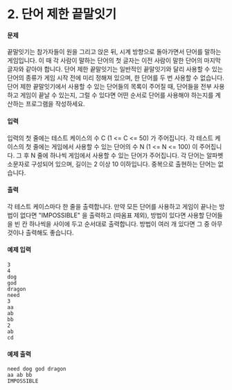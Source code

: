 # 2. 단어 제한 끝말잇기

#### 문제

끝말잇기는 참가자들이 원을 그리고 앉은 뒤, 시계 방향으로 돌아가면서 단어를 말하는 게임입니다. 이 때 각 사람이 말하는 단어의 첫 글자는 이전 사람이 말한 단어의 마지막 글자와 같아야 합니다. 단어 제한 끝말잇기는 일반적인 끝말잇기와 달리 사용할 수 있는 단어의 종류가 게임 시작 전에 미리 정해져 있으며, 한 단어를 두 번 사용할 수 없습니다. 단어 제한 끝말잇기에서 사용할 수 있는 단어들의 목록이 주어질 때, 단어들을 전부 사용하고 게임이 끝날 수 있는지, 그럴 수 있다면 어떤 순서로 단어를 사용해야 하는지를 계산하는 프로그램을 작성하세요.



#### 입력

입력의 첫 줄에는 테스트 케이스의 수 C (1 <= C <= 50) 가 주어집니다. 각 테스트 케이스의 첫 줄에는 게임에서 사용할 수 있는 단어의 수 N (1 <= N <= 100) 이 주어집니다. 그 후 N 줄에 하나씩 게임에서 사용할 수 있는 단어가 주어집니다. 각 단어는 알파벳 소문자로 구성되어 있으며, 길이는 2 이상 10 이하입니다. 중복으로 출현하는 단어는 없습니다.



#### 출력

각 테스트 케이스마다 한 줄을 출력합니다. 만약 모든 단어를 사용하고 게임이 끝나는 방법이 없다면 "IMPOSSIBLE" 을 출력하고 (따옴표 제외), 방법이 있다면 사용할 단어들을 빈 칸 하나씩을 사이에 두고 순서대로 출력합니다. 방법이 여러 개 있다면 그 중 아무 것이나 출력해도 좋습니다.



#### 예제 입력

```
3
4
dog
god
dragon
need
3
aa
ab
bb
2
ab
cd
```



#### 예제 출력

```
need dog god dragon
aa ab bb
IMPOSSIBLE
```

